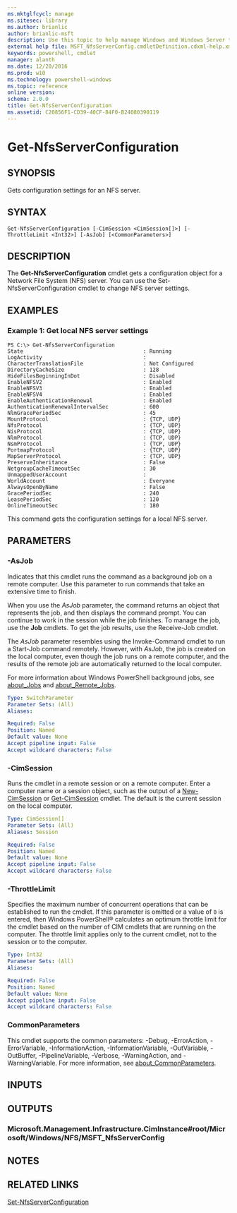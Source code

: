 ```yaml
---
ms.mktglfcycl: manage
ms.sitesec: library
ms.author: brianlic
author: brianlic-msft
description: Use this topic to help manage Windows and Windows Server technologies with Windows PowerShell.
external help file: MSFT_NfsServerConfig.cmdletDefinition.cdxml-help.xml
keywords: powershell, cmdlet
manager: alanth
ms.date: 12/20/2016
ms.prod: w10
ms.technology: powershell-windows
ms.topic: reference
online version: 
schema: 2.0.0
title: Get-NfsServerConfiguration
ms.assetid: C20856F1-CD39-40CF-84F0-B24080390119
---
```


# Get-NfsServerConfiguration

## SYNOPSIS
Gets configuration settings for an NFS server.

## SYNTAX

```
Get-NfsServerConfiguration [-CimSession <CimSession[]>] [-ThrottleLimit <Int32>] [-AsJob] [<CommonParameters>]
```

## DESCRIPTION
The **Get-NfsServerConfiguration** cmdlet gets a configuration object for a Network File System (NFS) server.
You can use the Set-NfsServerConfiguration cmdlet to change NFS server settings.

## EXAMPLES

### Example 1: Get local NFS server settings
```
PS C:\> Get-NfsServerConfiguration
State                                      : Running
LogActivity                                :
CharacterTranslationFile                   : Not Configured
DirectoryCacheSize                         : 128
HideFilesBeginningInDot                    : Disabled
EnableNFSV2                                : Enabled
EnableNFSV3                                : Enabled
EnableNFSV4                                : Enabled
EnableAuthenticationRenewal                : Enabled
AuthenticationRenewalIntervalSec           : 600
NlmGracePeriodSec                          : 45
MountProtocol                              : {TCP, UDP}
NfsProtocol                                : {TCP, UDP}
NisProtocol                                : {TCP, UDP}
NlmProtocol                                : {TCP, UDP}
NsmProtocol                                : {TCP, UDP}
PortmapProtocol                            : {TCP, UDP}
MapServerProtocol                          : {TCP, UDP}
PreserveInheritance                        : False
NetgroupCacheTimeoutSec                    : 30
UnmappedUserAccount                        :
WorldAccount                               : Everyone
AlwaysOpenByName                           : False
GracePeriodSec                             : 240
LeasePeriodSec                             : 120
OnlineTimeoutSec                           : 180
```

This command gets the configuration settings for a local NFS server.

## PARAMETERS

### -AsJob
Indicates that this cmdlet runs the command as a background job on a remote computer.
Use this parameter to run commands that take an extensive time to finish.

When you use the *AsJob* parameter, the command returns an object that represents the job, and then displays the command prompt.
You can continue to work in the session while the job finishes.
To manage the job, use the **Job** cmdlets.
To get the job results, use the Receive-Job cmdlet.

The *AsJob* parameter resembles using the Invoke-Command cmdlet to run a Start-Job command remotely.
However, with *AsJob*, the job is created on the local computer, even though the job runs on a remote computer, and the results of the remote job are automatically returned to the local computer.

For more information about Windows PowerShell background jobs, see [about_Jobs](http://go.microsoft.com/fwlink/?LinkID=113251) and [about_Remote_Jobs](http://go.microsoft.com/fwlink/?LinkID=135184).

```yaml
Type: SwitchParameter
Parameter Sets: (All)
Aliases: 

Required: False
Position: Named
Default value: None
Accept pipeline input: False
Accept wildcard characters: False
```

### -CimSession
Runs the cmdlet in a remote session or on a remote computer.
Enter a computer name or a session object, such as the output of a [New-CimSession](http://go.microsoft.com/fwlink/p/?LinkId=227967) or [Get-CimSession](http://go.microsoft.com/fwlink/p/?LinkId=227966) cmdlet.
The default is the current session on the local computer.

```yaml
Type: CimSession[]
Parameter Sets: (All)
Aliases: Session

Required: False
Position: Named
Default value: None
Accept pipeline input: False
Accept wildcard characters: False
```

### -ThrottleLimit
Specifies the maximum number of concurrent operations that can be established to run the cmdlet.
If this parameter is omitted or a value of `0` is entered, then Windows PowerShell® calculates an optimum throttle limit for the cmdlet based on the number of CIM cmdlets that are running on the computer.
The throttle limit applies only to the current cmdlet, not to the session or to the computer.

```yaml
Type: Int32
Parameter Sets: (All)
Aliases: 

Required: False
Position: Named
Default value: None
Accept pipeline input: False
Accept wildcard characters: False
```

### CommonParameters
This cmdlet supports the common parameters: -Debug, -ErrorAction, -ErrorVariable, -InformationAction, -InformationVariable, -OutVariable, -OutBuffer, -PipelineVariable, -Verbose, -WarningAction, and -WarningVariable. For more information, see [about_CommonParameters](http://go.microsoft.com/fwlink/?LinkID=113216).

## INPUTS

## OUTPUTS

### Microsoft.Management.Infrastructure.CimInstance#root/Microsoft/Windows/NFS/MSFT_NfsServerConfig

## NOTES

## RELATED LINKS

[Set-NfsServerConfiguration](./Set-NfsServerConfiguration.md)

